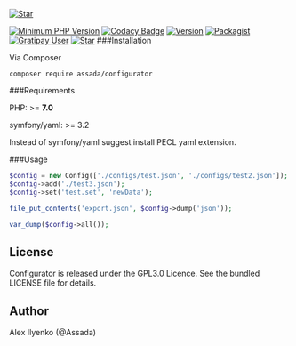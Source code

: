 [![Star](http://i.imgur.com/4qGWp0J.png)]()

[![Minimum PHP Version](https://img.shields.io/badge/php-%3E%3D%207.0-8892BF.svg)](https://php.net/) [![Codacy Badge](https://api.codacy.com/project/badge/Grade/35d38317bbb14f6789de06c580bdea1d)](https://www.codacy.com/app/Assada/configurator?utm_source=github.com&amp;utm_medium=referral&amp;utm_content=Assada/configurator&amp;utm_campaign=Badge_Grade) [![Version](https://img.shields.io/packagist/v/assada/configurator.svg)](https://packagist.org/packages/assada/configurator) [![Packagist](https://img.shields.io/packagist/l/assada/configurator.svg)]() [![Gratipay User](https://img.shields.io/gratipay/user/Assada.svg)](https://gratipay.com/configurator/)
 [![Star](https://img.shields.io/github/stars/assada/configurator.svg?style=social&label=Star)](https://github.com/Assada/configurator)
###Installation

Via Composer
```shell
composer require assada/configurator
```

###Requirements

PHP: >= **7.0**

symfony/yaml: >= 3.2

Instead of symfony/yaml suggest install PECL yaml extension.

###Usage

```php
$config = new Config(['./configs/test.json', './configs/test2.json']);
$config->add('./test3.json');
$config->set('test.set', 'newData');

file_put_contents('export.json', $config->dump('json'));

var_dump($config->all());
```

## License

Configurator is released under the GPL3.0 Licence. See the bundled LICENSE file for details.

## Author

Alex Ilyenko (@Assada)
